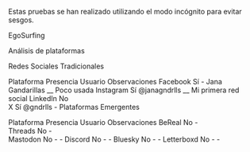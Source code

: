 Estas pruebas se han realizado utilizando el modo incógnito para evitar sesgos.

EgoSurfing

Análisis de plataformas

Redes Sociales Tradicionales

Plataforma	Presencia	Usuario	Observaciones
Facebook	Sí	-	Jana Gandarillas __ Poco usada
Instagram	Sí	@janagndrlls __	Mi primera red social
LinkedIn	No	
X	Sí	@gndrlls	-
Plataformas Emergentes

Plataforma	Presencia	Usuario	Observaciones
BeReal	No	-	
Threads	No	-	
Mastodon	No	-	-
Discord	No	-	-
Bluesky	No	-	-
Letterboxd	No	-	-
